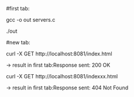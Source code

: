 #first tab:

gcc -o out servers.c

./out

#new tab:

curl -X GET http://localhost:8081/index.html 

-> result in first tab:Response sent: 200 OK

curl -X GET http://localhost:8081/indexxx.html

-> result in first tab:Response sent: 404 Not Found
